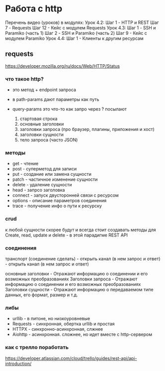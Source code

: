 # Работа с http

Перечень видео (уроков) в модулях:
Урок 4.2:
Шаг 1 - HTTP и REST
Шаг 7 - Requests
Шаг 12 - Кейс с модулем Requests
Урок 4.3:
Шаг 1 - SSH и Paramiko (часть 1)
Шаг 2 - SSH и Paramiko (часть 2)
Шаг 9 - Кейс с модулем Paramiko
Урок 4.4:
Шаг 1 - Клиенты к другим ресурсам

## requests

<https://developer.mozilla.org/ru/docs/Web/HTTP/Status>

### что такое http?

* это метод + endpoint запроса
* в path-params дают параметры как путь
* query-params это что-то как запро через ? посылают

    1. стартовая строка
    2. основные заголовки
    3. заголовки запроса (про браузер, плагины, приложения и хост)
    4. заголовки сущности
    5. тело запроса (часто JSON)

### методы

* get - чтение
* post - суперметод для записи
* put - создание или замена сущности
* patch - частичное изменение сущности
* delete - удаление сущности
* head - запрсо заголовка
* connect - запуск двусторонней связи с ресурсом
* options - описание параметров соединения
* trace - получение инфо о пути к ресурску

### crud

к любой сущности скорее будут и всегда стоит создавать методы для Create, read, update и delete - в этой парадигме REST API

### соединения

транспорт (соединение сделать) - открыть канал (в нем запрос и ответ) - открыть канал (в нем запрос и ответ)

основные заголовки - Отражают информацию о соединении и его возможных преобразованиях
Заголовки запроса - Отражают информацию о соединении и его возможных преобразованиях
Заголовки сущности - Отражают информацию о передаваемом типе данных, его формат, размер и т.д.

### либы

* urllib - в питоне, но низкоуровневые
* Requests - синхронная, обертка urllib и простая
* HTTPX - синхронно-асинхронная, слжнее
* Aiohttp - асинхронная. сложнее, но идет вместе с http-сервером

### как с трелло поработать

<https://developer.atlassian.com/cloud/trello/guides/rest-api/api-introduction/>
